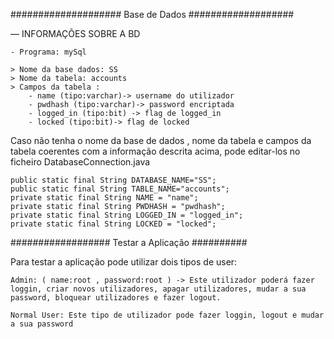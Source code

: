 #################### Base de Dados ###################

— INFORMAÇÕES SOBRE A BD 

	- Programa: mySql
	
	> Nome da base dados: SS
	> Nome da tabela: accounts
	> Campos da tabela : 
		- name (tipo:varchar)-> username do utilizador
		- pwdhash (tipo:varchar)-> password encriptada
		- logged_in (tipo:bit) -> flag de logged_in 
		- locked (tipo:bit)-> flag de locked

Caso não tenha o nome da base de dados , nome da tabela e campos da tabela coerentes com a informação descrita acima, pode editar-los no ficheiro DatabaseConnection.java

	public static final String DATABASE_NAME="SS";
	public static final String TABLE_NAME="accounts";
	private static final String NAME = "name";
	private static final String PWDHASH = "pwdhash";
	private static final String LOGGED_IN = "logged_in";
	private static final String LOCKED = "locked";


################## Testar a Aplicação ##########

Para testar a aplicação pode utilizar dois tipos de user:
	
	Admin: ( name:root , password:root ) -> Este utilizador poderá fazer loggin, criar novos utilizadores, apagar utilizadores, mudar a sua password, bloquear utilizadores e fazer logout. 

	Normal User: Este tipo de utilizador pode fazer loggin, logout e mudar a sua password 